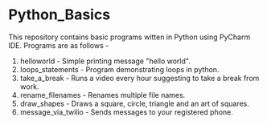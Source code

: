# Python_Basics

This repository contains basic programs witten in Python using PyCharm IDE.
Programs are as follows - 
  1. helloworld - Simple printing message "hello world".
  2. loops_statements - Program demonstrating loops in python.
  3. take_a_break - Runs a video every hour suggesting to take a break from work.
  4. rename_filenames - Renames multiple file names.
  5. draw_shapes - Draws a square, circle, triangle and an art of squares.
  6. message_via_twilio - Sends messages to your registered phone.
